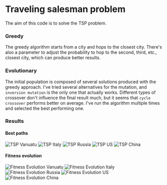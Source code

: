 # Traveling salesman problem

The aim of this code is to solve the TSP problem.

### Greedy
The greedy algorithm starts from a city and hops to the closest city. There's also a parameter to adjust the probability to hop to the second, third, etc., closest city, which can produce better results.

### Evolutionary
The initial population is composed of several solutions produced with the greedy approach. I've tried several alternatives for the mutation, and `inversion mutation` is the only one that actually works. Different types of crossover don't influence the final result much, but it seems that `cycle crossover` performs better on average. I've run the algorithm multiple times and selected the best performing one.

### Results
#### Best paths
![TSP Vanuatu](./images/tsp_vanuatu.png)
![TSP Italy](./images/tsp_italy.png)
![TSP Russia](./images/tsp_russia.png)
![TSP US](./images/tsp_us.png)
![TSP China](./images/tsp_china.png)

#### Fitness evolution
![Fitness Evolution Vanuatu](./images/fitness_vanuatu.png)
![Fitness Evolution Italy](./images/fitness_italy.png)
![Fitness Evolution Russia](./images/fitness_russia.png)
![Fitness Evolution US](./images/fitness_us.png)
![Fitness Evolution China](./images/fitness_china.png)
